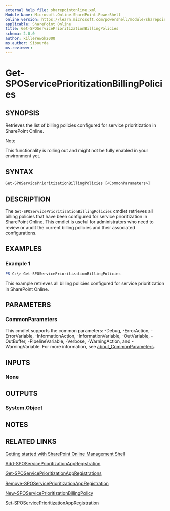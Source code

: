 ```yaml
---
external help file: sharepointonline.xml
Module Name: Microsoft.Online.SharePoint.PowerShell
online version: https://learn.microsoft.com/powershell/module/sharepoint-online/Get-SPOServicePrioritizationBillingPolicies
applicable: SharePoint Online
title: Get-SPOServicePrioritizationBillingPolicies
schema: 2.0.0
author: killerewok2000
ms.author: Sibourda
ms.reviewer:
---
```


# Get-SPOServicePrioritizationBillingPolicies

## SYNOPSIS
Retrieves the list of billing policies configured for service prioritization in SharePoint Online.
> [!NOTE]
> This functionality is rolling out and might not be fully enabled in your environment yet.

## SYNTAX

```
Get-SPOServicePrioritizationBillingPolicies [<CommonParameters>]
```

## DESCRIPTION
The `Get-SPOServicePrioritizationBillingPolicies` cmdlet retrieves all billing policies that have been configured for service prioritization in SharePoint Online. This cmdlet is useful for administrators who need to review or audit the current billing policies and their associated configurations.

## EXAMPLES

### Example 1
```powershell
PS C:\> Get-SPOServicePrioritizationBillingPolicies
```
This example retrieves all billing policies configured for service prioritization in SharePoint Online.

## PARAMETERS

### CommonParameters
This cmdlet supports the common parameters: -Debug, -ErrorAction, -ErrorVariable, -InformationAction, -InformationVariable, -OutVariable, -OutBuffer, -PipelineVariable, -Verbose, -WarningAction, and -WarningVariable. For more information, see [about_CommonParameters](http://go.microsoft.com/fwlink/?LinkID=113216).

## INPUTS

### None

## OUTPUTS

### System.Object
## NOTES

## RELATED LINKS

[Getting started with SharePoint Online Management Shell](/powershell/sharepoint/sharepoint-online/connect-sharepoint-online)

[Add-SPOServicePrioritizationAppRegistration](./Add-SPOServicePrioritizationAppRegistration.md)

[Get-SPOServicePrioritizationAppRegistrations](./Get-SPOServicePrioritizationAppRegistrations.md)

[Remove-SPOServicePrioritizationAppRegistration](./Remove-SPOServicePrioritizationAppRegistration.md)

[New-SPOServicePrioritizationBillingPolicy](./New-SPOServicePrioritizationBillingPolicy.md)

[Set-SPOServicePrioritizationAppRegistration](./Set-SPOServicePrioritizationAppRegistration.md)
